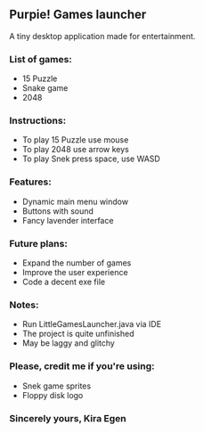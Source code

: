 ## Purpie! Games launcher
A tiny desktop application made for entertainment.  
### List of games:
- 15 Puzzle
- Snake game
- 2048

### Instructions:
- To play 15 Puzzle use mouse
- To play 2048 use arrow keys
- To play Snek press space, use WASD

### Features:
- Dynamic main menu window
- Buttons with sound
- Fancy lavender interface

### Future plans:
- Expand the number of games
- Improve the user experience
- Code a decent exe file

### Notes:
- Run LittleGamesLauncher.java via IDE
- The project is quite unfinished
- May be laggy and glitchy

### Please, credit me if you're using:
- Snek game sprites
- Floppy disk logo

### Sincerely yours, Kira Egen
